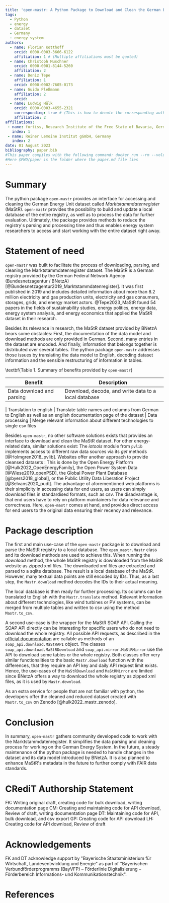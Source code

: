 ```yaml
---
title: 'open-mastr: A Python Package to Download and Clean the German Energy Registry Marktstammdatenregister'
tags:
  - Python
  - energy
  - dataset
  - Germany
  - energy system
authors:
  - name: Florian Kotthoff
    orcid: 0000-0003-3666-6122
    affiliation: 1 # (Multiple affiliations must be quoted)
  - name: Christoph Muschner
    orcid: 0000-0001-8144-5260
    affiliation: 2
  - name: Deniz Tepe
    affiliation: 1
    orcid: 0000-0002-7605-0173
  - name: Guido Pleßmann
    affiliation: 2
    orcid: 
  - name: Ludwig Hülk
    orcid: 0000-0003-4655-2321
    corresponding: true # (This is how to denote the corresponding author)
    affiliation: 2
affiliations:
 - name: fortiss, Research Institute of the Free State of Bavaria, Germany
   index: 1
 - name: Reiner Lemoine Institut gGmbH, Germany
   index: 2
date: 01 August 2023
bibliography: paper.bib
#This paper compiles with the following command: docker run --rm --volume $PWD/paper:/data --user $(id -u):$(id -g) --env JOURNAL=joss openjournals/inara
#Here $PWD/paper is the folder where the paper.md file lies
---
```


# Summary
The python package `open-mastr` provides an interface for accessing and cleaning the German Energy Unit dataset called *Marktstammdatenregister* (MaStR).
`open-mastr` provides the possibility to build and update a local database of the entire registry, as well as to process the data for further evaluation.
Ultimately, the package provides methods to reduce the registry's parsing and processing time and thus enables energy system researchers to access and start working with the entire dataset right away.

# Statement of need
`open-mastr` was built to facilitate the process of downloading, parsing, and cleaning the Marktstammdatenregister dataset.
The MaStR is a German registry provided by the German Federal Network Agency (Bundesnetzagentur / BNetzA) [@Bundesnetzagentur2019_Marktstammdatenregister].
It was first published in 2019 and includes detailed information about more than 8.2 million electricity and gas production units, electricity and gas consumers, storages, grids, and energy market actors.
@Tepe2023_MaStR found 54 papers in the fields of sustainability studies, energy politics, energy data, energy system analysis, and energy economics that applied the MaStR dataset in their research.

Besides its relevance in research, the MaStR dataset provided by BNetzA bears some obstacles: 
First, the documentation of the data model and download methods are only provided in German. 
Second, many entries in the dataset are encoded. 
And finally, information that belongs together is distributed over several tables.
The python package `open-mastr` addresses those issues by translating the data model to English, decoding dataset information and the sensible restructuring of information in tables.


\textbf{Table 1. Summary of benefits provided by `open-mastr`}

Benefit | Description 
------- | ------ 
Data download and parsing | Download, decode, and write data to a local database 
 |
Translation to english | Translate table names and columns from German to English as well as an english documentation page of the dataset 
 |
Data processing | Merge relevant information about different technologies to single csv files

Besides `open-mastr`, no other software solutions exists that provides an interface to download and clean the MaStR dataset.
For other energy-related data, similar solutions exist: The _iotools_ module from `pvlib` implements access to different raw data sources via its _get_ methods [@Holmgren2018_pvlib]. 
Websites offer another approach to provide cleansed datasets : This is done by the Open Energy Platform [@Hulk2022_OpenEnergyFamily], the Open Power System Data [@Wiese2019_openPSD], the Global Power Plant Database [@byers2018_global], or the Public Utility Data Liberation Project [@Selvans2020_pudl].
The advantage of aforementioned web platforms is their simplicity in accessing data for end users, as users can simply download files in standardised formats, such as csv.
The disadvantage is, that end users have to rely on platform maintainers for data relevance and correctness.
Here, `open-mastr` comes at hand, and provides direct access for end users to the original data ensuring their recency and relevance.  


# Package description
The first and main use-case of the `open-mastr` package is to download and parse the MaStR registry to a local database.
The `open_mastr.Mastr` class and its download methods are used to achieve this. 
When running the _download_ method, the whole MaStR registry is downloaded from the MaStR website as zipped xml files. 
The downloaded xml files are extracted and parsed to a sqlite database.
The result is a local database of the MaStR. However, many textual data points are still encoded by IDs. 
Thus, as a last step, the `Mastr.download` method decodes the IDs to their actual meaning.

The local database is then ready for further processing.
Its columns can be translated to English with the `Mastr.translate` method.
Relevant information about different technologies, like wind turbines or PV systems, can be merged from multiple tables and written to csv using the method `Mastr.to_csv`.

A second use-case is the wrapper for the MaStR SOAP API. 
Calling the SOAP API directly can be interesting for specific users who do not need to download the whole registry.
All possible API requests, as described in the [official documentation](https://www.marktstammdatenregister.de/MaStRHilfe/subpages/webdienst.html) are callable as methods of an `soap_api.download.MaStRAPI` object.
The classes `soap_api.download.MaStRDownload` and `soap_api.mirror.MaStRMirror` use the API to download some tables or the whole registry. 
Both classes offer very similar functionalities to the basic `Mastr.download` function with the differences, that they require an API key and daily API request limit exists.
Hence, the use-cases of the `MaStRDownload` and `MaStRMirror` are limited since BNetzA offers a way to download the whole registry as zipped xml files, as it is used by `Mastr.download`.

As an extra service for people that are not familiar with python, the developers offer the cleaned and reduced dataset created with `Mastr.to_csv` on Zenodo [@hulk2022_mastr_zenodo]. 

# Conclusion
In summary, `open-mastr` gathers community developed code to work with the Marktstammdatenregister.
It simplifies the data parsing and cleaning process for working on the German Energy System.
In the future, a steady maintenance of the python package is needed to handle changes in the dataset and its data model introduced by BNetzA. 
It is also planned to enhance MaStR's metadata in the future to further comply with FAIR data standards. 


# CRediT Authorship Statement
FK: Writing original draft, creating code for bulk download, writing documentation page
CM: Creating and maintaining code for API download, Review of draft, writing documentation page
DT: Maintaining code for API, bulk download, and csv export
GP: Creating code for API download
LH: Creating code for API download, Review of draft

# Acknowledgements
FK and DT acknowledge support by "Bayerische Staatsministerium für Wirtschaft, Landesentwicklung und Energie" as part of "Bayerischen Verbundförderprogramms (BayVFP) – Förderlinie Digitalisierung – Förderbereich Informations- und Kommunikationstechnik".

# References